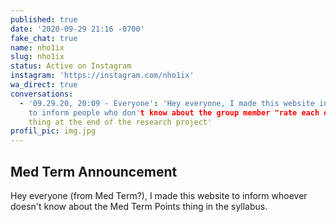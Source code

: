 ```yaml
---
published: true
date: '2020-09-29 21:16 -0700'
fake_chat: true
name: nho1ix
slug: nho1ix
status: Active on Instagram
instagram: 'https://instagram.com/nho1ix'
wa_direct: true
conversations:
  - '09.29.20, 20:09 - Everyone': 'Hey everyone, I made this website in order
    to inform people who don't know about the group member "rate each other"
    thing at the end of the research project'
profil_pic: img.jpg
---
```

## Med Term Announcement

Hey everyone (from Med Term?), I made this website to inform whoever doesn't
know about the Med Term Points thing in the syllabus.
